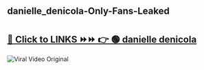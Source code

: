 
 ## danielle_denicola-Only-Fans-Leaked

# <h2><a href="https://clipsfans.com/danielle_denicola&ref=git">🔗 Click to LINKS ⏩⏩ 👉 🟢 danielle denicola </a></h2>

<a href="https://clipsfans.com/danielle_denicola&ref=git" rel="nofollow" data-target="animated-image.originalLink"><img src="https://i.ibb.co.com/xMMVF88/686577567.gif" alt="Viral Video Original" style="max-width: 100%; display: inline-block;" data-target="animated-image.originalImage"></a>
